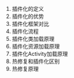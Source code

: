 1. 插件化的定义
2. 插件化的优势
3. 插件化框架对比
4. 插件化流程
5. 插件化类加载原理
6. 插件化资源加载原理
7. 插件化Activity加载原理
8. 热修复和插件化区别
9. 热修复原理
